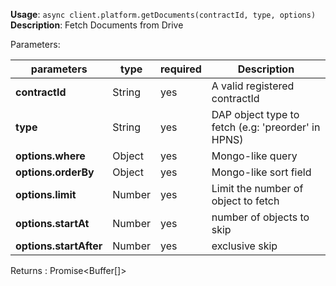 **Usage**: `async client.platform.getDocuments(contractId, type, options)`
**Description**: Fetch Documents from Drive

Parameters:

| parameters             | type               | required       | Description                                                                                             |
|------------------------|--------------------|----------------| ------------------------------------------------------------------------------------------------ |
| **contractId**         | String             | yes            | A valid registered contractId |
| **type**               | String             | yes            | DAP object type to fetch (e.g: 'preorder' in HPNS)    |
| **options.where**      | Object             | yes            | Mongo-like query |
| **options.orderBy**    | Object             | yes            | Mongo-like sort field |
| **options.limit**      | Number             | yes            | Limit the number of object to fetch |
| **options.startAt**    | Number             | yes            | number of objects to skip |
| **options.startAfter** | Number             | yes            | exclusive skip |

Returns : Promise<Buffer[]>

